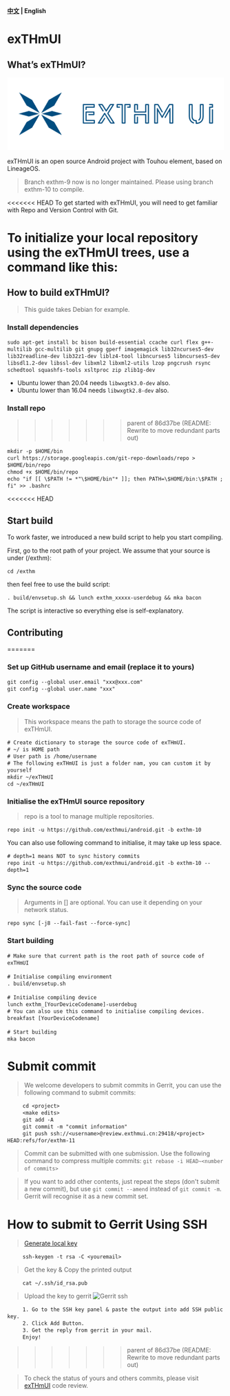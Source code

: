 **[中文](https://github.com/exthmui/android/blob/exthm-11/README.MD) | English**

# exTHmUI

## What’s exTHmUI?

![exthm logo](https://raw.githubusercontent.com/exthmui/android/exthm-11/logo.png)

exTHmUI is an open source Android project with Touhou element, based on LineageOS. 

> Branch exthm-9 now is no longer maintained. Please using branch exthm-10 to compile.

<<<<<<< HEAD
To get started with exTHmUI, you will need to get familiar with Repo and Version Control with Git.

To initialize your local repository using the exTHmUI trees, use a command like this:
=======
## How to build exTHmUI?

> This guide takes Debian for example.

### Install dependencies

```shell
sudo apt-get install bc bison build-essential ccache curl flex g++-multilib gcc-multilib git gnupg gperf imagemagick lib32ncurses5-dev lib32readline-dev lib32z1-dev liblz4-tool libncurses5 libncurses5-dev libsdl1.2-dev libssl-dev libxml2 libxml2-utils lzop pngcrush rsync schedtool squashfs-tools xsltproc zip zlib1g-dev
```

- Ubuntu lower than 20.04 needs `libwxgtk3.0-dev` also.
- Ubuntu lower than 16.04 needs `libwxgtk2.8-dev` also.

### Install repo
>>>>>>> parent of 86d37be (README: Rewrite to move redundant parts out)

```shell
mkdir -p $HOME/bin
curl https://storage.googleapis.com/git-repo-downloads/repo > $HOME/bin/repo
chmod +x $HOME/bin/repo
echo "if [[ \$PATH != *"\$HOME/bin"* ]]; then PATH=\$HOME/bin:\$PATH ; fi" >> .bashrc
```

<<<<<<< HEAD
## Start build

To work faster, we introduced a new build script to help you start compiling.

First, go to the root path of your project. We assume that your source is under (/exthm):

```shell
cd /exthm
```

then feel free to use the build script:

```
. build/envsetup.sh && lunch exthm_xxxxx-userdebug && mka bacon
```

The script is interactive so everything else is self-explanatory.

## Contributing
=======
### Set up GitHub username and email (replace it to yours)

```shell
git config --global user.email "xxx@xxx.com"
git config --global user.name "xxx"
```

### Create workspace

> This workspace means the path to storage the source code of exTHmUI.

```shell
# Create dictionary to storage the source code of exTHmUI.
# ~/ is HOME path
# User path is /home/username
# The following exTHmUI is just a folder nam, you can custom it by yourself
mkdir ~/exTHmUI
cd ~/exTHmUI
```

### Initialise the exTHmUI source repository

> repo is a tool to manage multiple repositories.

```shell
repo init -u https://github.com/exthmui/android.git -b exthm-10
```

You can also use following command to initialise, it may take up less space.

```shell
# depth=1 means NOT to sync history commits
repo init -u https://github.com/exthmui/android.git -b exthm-10 --depth=1
```

### Sync the source code

> Arguments in [] are optional. You can use it depending on your network status.

```shell
repo sync [-j8 --fail-fast --force-sync]
```

### Start building

```shell
# Make sure that current path is the root path of source code of exTHmUI

# Initialise compiling environment
. build/envsetup.sh

# Initialise compiling device
lunch exthm_[YourDeviceCodename]-userdebug
# You can also use this command to initialise compiling devices.
breakfast [YourDeviceCodename]

# Start building
mka bacon
```

# Submit commit
> We welcome developers to submit commits in Gerrit, you can use the following command to submit commits:
```
     cd <project>
     <make edits>
     git add -A
     git commit -m "commit information"
     git push ssh://<username>@review.exthmui.cn:29418/<project> HEAD:refs/for/exthm-11
```

> Commit can be submitted with one submission. Use the following command to compress multiple commits: `git rebase -i HEAD~<number of commits>`

> If you want to add other contents, just repeat the steps (don't submit a new commit), but use `git commit --amend` instead of `git commit -m`. Gerrit will recognise it as a new commit set.

# How to submit to Gerrit Using SSH
> [Generate local key](https://docs.github.com/articles/generating-an-ssh-key/)
```
     ssh-keygen -t rsa -C <youremail>

```
> Get the key & Copy the printed output
```
     cat ~/.ssh/id_rsa.pub

```
>Upload the key to gerrit
![Gerrit ssh](https://img-blog.csdnimg.cn/20181106150940882.png?x-oss-process=image/watermark,type_ZmFuZ3poZW5naGVpdGk,shadow_10,text_aHR0cHM6Ly9ibG9nLmNzZG4ubmV0L3pob3Vsd18yNQ==,size_16,color_FFFFFF,t_70)
```
     1. Go to the SSH key panel & paste the output into add SSH public key.
     2. Click Add Button.
     3. Get the reply from gerrit in your mail.
     Enjoy!

```


>>>>>>> parent of 86d37be (README: Rewrite to move redundant parts out)

> To check the status of yours and others commits, please visit [exTHmUI](https://review.exthmui.cn) code review.
